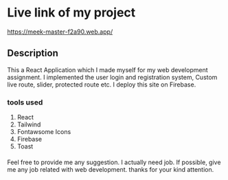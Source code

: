 # Live link of my project

https://meek-master-f2a90.web.app/

## Description

This a React Application which I made myself for my web development assignment. I implemented the user login and registration system, Custom live route, slider, protected route etc. I deploy this site on Firebase.

### tools used

1. React
2. Tailwind
3. Fontawsome Icons
4. Firebase
5. Toast

####

Feel free to provide me any suggestion. I actually need job. If possible, give me any job related with web development. thanks for your kind attention.